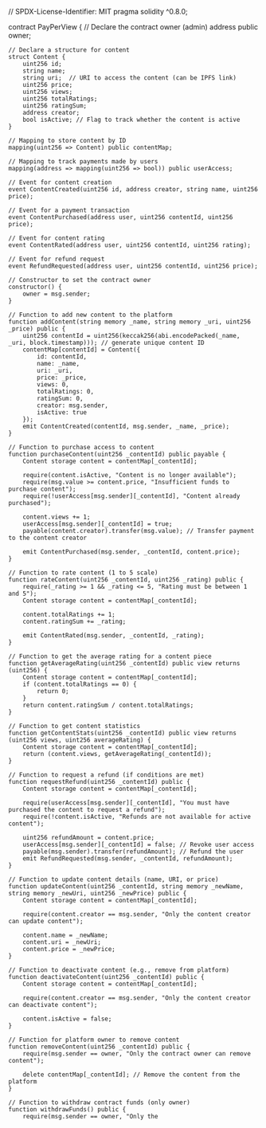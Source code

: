 // SPDX-License-Identifier: MIT
pragma solidity ^0.8.0;

contract PayPerView {
    // Declare the contract owner (admin)
    address public owner;
    
    // Declare a structure for content
    struct Content {
        uint256 id;
        string name;
        string uri;  // URI to access the content (can be IPFS link)
        uint256 price;
        uint256 views;
        uint256 totalRatings;
        uint256 ratingSum;
        address creator;
        bool isActive; // Flag to track whether the content is active
    }

    // Mapping to store content by ID
    mapping(uint256 => Content) public contentMap;
    
    // Mapping to track payments made by users
    mapping(address => mapping(uint256 => bool)) public userAccess;

    // Event for content creation
    event ContentCreated(uint256 id, address creator, string name, uint256 price);

    // Event for a payment transaction
    event ContentPurchased(address user, uint256 contentId, uint256 price);

    // Event for content rating
    event ContentRated(address user, uint256 contentId, uint256 rating);

    // Event for refund request
    event RefundRequested(address user, uint256 contentId, uint256 price);

    // Constructor to set the contract owner
    constructor() {
        owner = msg.sender;
    }

    // Function to add new content to the platform
    function addContent(string memory _name, string memory _uri, uint256 _price) public {
        uint256 contentId = uint256(keccak256(abi.encodePacked(_name, _uri, block.timestamp))); // generate unique content ID
        contentMap[contentId] = Content({
            id: contentId,
            name: _name,
            uri: _uri,
            price: _price,
            views: 0,
            totalRatings: 0,
            ratingSum: 0,
            creator: msg.sender,
            isActive: true
        });
        emit ContentCreated(contentId, msg.sender, _name, _price);
    }

    // Function to purchase access to content
    function purchaseContent(uint256 _contentId) public payable {
        Content storage content = contentMap[_contentId];
        
        require(content.isActive, "Content is no longer available");
        require(msg.value >= content.price, "Insufficient funds to purchase content");
        require(!userAccess[msg.sender][_contentId], "Content already purchased");

        content.views += 1;
        userAccess[msg.sender][_contentId] = true;
        payable(content.creator).transfer(msg.value); // Transfer payment to the content creator

        emit ContentPurchased(msg.sender, _contentId, content.price);
    }

    // Function to rate content (1 to 5 scale)
    function rateContent(uint256 _contentId, uint256 _rating) public {
        require(_rating >= 1 && _rating <= 5, "Rating must be between 1 and 5");
        Content storage content = contentMap[_contentId];

        content.totalRatings += 1;
        content.ratingSum += _rating;
        
        emit ContentRated(msg.sender, _contentId, _rating);
    }

    // Function to get the average rating for a content piece
    function getAverageRating(uint256 _contentId) public view returns (uint256) {
        Content storage content = contentMap[_contentId];
        if (content.totalRatings == 0) {
            return 0;
        }
        return content.ratingSum / content.totalRatings;
    }

    // Function to get content statistics
    function getContentStats(uint256 _contentId) public view returns (uint256 views, uint256 averageRating) {
        Content storage content = contentMap[_contentId];
        return (content.views, getAverageRating(_contentId));
    }

    // Function to request a refund (if conditions are met)
    function requestRefund(uint256 _contentId) public {
        Content storage content = contentMap[_contentId];

        require(userAccess[msg.sender][_contentId], "You must have purchased the content to request a refund");
        require(!content.isActive, "Refunds are not available for active content");

        uint256 refundAmount = content.price;
        userAccess[msg.sender][_contentId] = false; // Revoke user access
        payable(msg.sender).transfer(refundAmount); // Refund the user
        emit RefundRequested(msg.sender, _contentId, refundAmount);
    }

    // Function to update content details (name, URI, or price)
    function updateContent(uint256 _contentId, string memory _newName, string memory _newUri, uint256 _newPrice) public {
        Content storage content = contentMap[_contentId];
        
        require(content.creator == msg.sender, "Only the content creator can update content");
        
        content.name = _newName;
        content.uri = _newUri;
        content.price = _newPrice;
    }

    // Function to deactivate content (e.g., remove from platform)
    function deactivateContent(uint256 _contentId) public {
        Content storage content = contentMap[_contentId];
        
        require(content.creator == msg.sender, "Only the content creator can deactivate content");

        content.isActive = false;
    }

    // Function for platform owner to remove content
    function removeContent(uint256 _contentId) public {
        require(msg.sender == owner, "Only the contract owner can remove content");

        delete contentMap[_contentId]; // Remove the content from the platform
    }

    // Function to withdraw contract funds (only owner)
    function withdrawFunds() public {
        require(msg.sender == owner, "Only the


